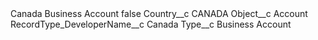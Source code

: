 <?xml version="1.0" encoding="UTF-8"?>
<CustomMetadata xmlns="http://soap.sforce.com/2006/04/metadata" xmlns:xsi="http://www.w3.org/2001/XMLSchema-instance" xmlns:xsd="http://www.w3.org/2001/XMLSchema">
    <label>Canada Business Account</label>
    <protected>false</protected>
    <values>
        <field>Country__c</field>
        <value xsi:type="xsd:string">CANADA</value>
    </values>
    <values>
        <field>Object__c</field>
        <value xsi:type="xsd:string">Account</value>
    </values>
    <values>
        <field>RecordType_DeveloperName__c</field>
        <value xsi:type="xsd:string">Canada</value>
    </values>
    <values>
        <field>Type__c</field>
        <value xsi:type="xsd:string">Business Account</value>
    </values>
</CustomMetadata>
